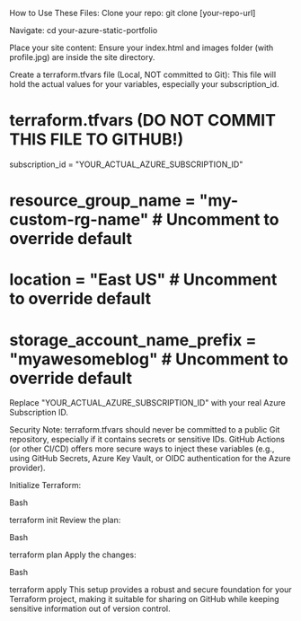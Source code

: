 How to Use These Files:
Clone your repo: git clone [your-repo-url]

Navigate: cd your-azure-static-portfolio

Place your site content: Ensure your index.html and images folder (with profile.jpg) are inside the site directory.

Create a terraform.tfvars file (Local, NOT committed to Git):
This file will hold the actual values for your variables, especially your subscription_id.

# terraform.tfvars (DO NOT COMMIT THIS FILE TO GITHUB!)

subscription_id         = "YOUR_ACTUAL_AZURE_SUBSCRIPTION_ID"
# resource_group_name     = "my-custom-rg-name" # Uncomment to override default
# location                = "East US"          # Uncomment to override default
# storage_account_name_prefix = "myawesomeblog" # Uncomment to override default
Replace "YOUR_ACTUAL_AZURE_SUBSCRIPTION_ID" with your real Azure Subscription ID.

Security Note: terraform.tfvars should never be committed to a public Git repository, especially if it contains secrets or sensitive IDs. GitHub Actions (or other CI/CD) offers more secure ways to inject these variables (e.g., using GitHub Secrets, Azure Key Vault, or OIDC authentication for the Azure provider).

Initialize Terraform:

Bash

terraform init
Review the plan:

Bash

terraform plan
Apply the changes:

Bash

terraform apply
This setup provides a robust and secure foundation for your Terraform project, making it suitable for sharing on GitHub while keeping sensitive information out of version control.
